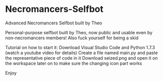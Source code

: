 # Necromancers-Selfbot
Advanced Necromancers Selfbot built by Theo

Personal-purpose selfbot built by Theo, now public and usable even by non-necromancers members! Also fuck yourself for being a skid

Tutorial on how to start it:
Download Visual Studio Code and Python 1.7.3 (watch a youtube video for details)
Create a file named main.py and paste the representative piece of code in it
Download seized.png and open it on the workspace later on to make sure the changing icon part works 

Enjoy 
